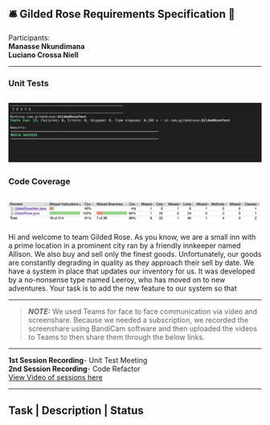 ## 🛎 Gilded Rose Requirements Specification 🌹

Participants:  
**Manasse Nkundimana**  
**Luciano Crossa Niell**

---

### Unit Tests

## ![Image](test-results.png)

### Code Coverage

## ![Image](code-coverage.png)

Hi and welcome to team Gilded Rose. As you know, we are a small inn with a prime location in a
prominent city ran by a friendly innkeeper named Allison. We also buy and sell only the finest goods.
Unfortunately, our goods are constantly degrading in quality as they approach their sell by date. We
have a system in place that updates our inventory for us. It was developed by a no-nonsense type named
Leeroy, who has moved on to new adventures. Your task is to add the new feature to our system so that

---

> **_NOTE:_** We used Teams for face to face communication via video and screenshare. Because we needed a subscription, we recorded the screenshare using BandiCam software and then uploaded the videos to Teams to then share them through the below links.

---

**1st Session Recording**- Unit Test Meeting  
**2nd Session Recording**- Code Refactor  
[View Video of sessions here](https://kennesawedu.sharepoint.com/sites/Team-ESEPTeam1/_layouts/15/stream.aspx?id=%2Fsites%2FTeam%2DESEPTeam1%2FShared%20Documents%2FGeneral%2Fbandicam%2D2023%2D07%2D06%2D15%2D31%2D16%2D745%5F97XSGJEV%2Emp4&ga=1)

---

## Task | Description | Status
